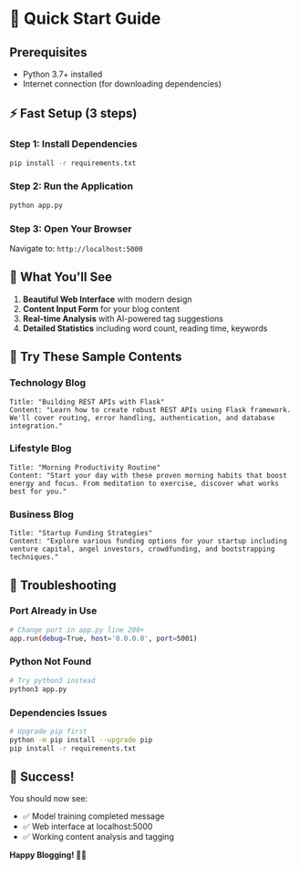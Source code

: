 # 🚀 Quick Start Guide

## Prerequisites
- Python 3.7+ installed
- Internet connection (for downloading dependencies)

## ⚡ Fast Setup (3 steps)

### Step 1: Install Dependencies
```bash
pip install -r requirements.txt
```

### Step 2: Run the Application
```bash
python app.py
```

### Step 3: Open Your Browser
Navigate to: `http://localhost:5000`

## 🎯 What You'll See

1. **Beautiful Web Interface** with modern design
2. **Content Input Form** for your blog content
3. **Real-time Analysis** with AI-powered tag suggestions
4. **Detailed Statistics** including word count, reading time, keywords

## 📝 Try These Sample Contents

### Technology Blog
```
Title: "Building REST APIs with Flask"
Content: "Learn how to create robust REST APIs using Flask framework. We'll cover routing, error handling, authentication, and database integration."
```

### Lifestyle Blog
```
Title: "Morning Productivity Routine"
Content: "Start your day with these proven morning habits that boost energy and focus. From meditation to exercise, discover what works best for you."
```

### Business Blog
```
Title: "Startup Funding Strategies"
Content: "Explore various funding options for your startup including venture capital, angel investors, crowdfunding, and bootstrapping techniques."
```

## 🔧 Troubleshooting

### Port Already in Use
```bash
# Change port in app.py line 200+
app.run(debug=True, host='0.0.0.0', port=5001)
```

### Python Not Found
```bash
# Try python3 instead
python3 app.py
```

### Dependencies Issues
```bash
# Upgrade pip first
python -m pip install --upgrade pip
pip install -r requirements.txt
```

## 🎉 Success!

You should now see:
- ✅ Model training completed message
- ✅ Web interface at localhost:5000
- ✅ Working content analysis and tagging

**Happy Blogging! 📝✨**

